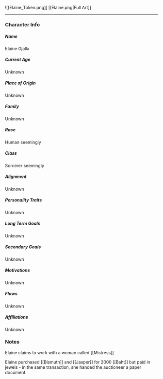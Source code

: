 ![[Elaine_Token.png]]
[[Elaine.png|Full Art]]

---
### Character Info

##### Name 
Elaine Gjalla

##### Current Age
Unknown

##### Place of Origin
Unknown

##### Family
Unknown

##### Race
Human seemingly

##### Class
Sorcerer seemingly

##### Alignment
Unknown

##### Personality Traits
Unknown

##### Long Term Goals
Unknown

##### Secondary Goals
Unknown

##### Motivations
Unknown

##### Flaws
Unknown

##### Affiliations
Unknown

### Notes
Elaine claims to work with a woman called [[Mistress]]

Elaine purchased [[Bismuth]] and [[Jasper]] for 2000 [[Baht]] but paid in jewels - in the same transaction, she handed the auctioneer a paper document.

